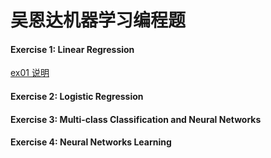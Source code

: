 # 吴恩达机器学习编程题  
#### Exercise 1: Linear Regression
[ex01 说明](https://github.com/c137chao/MachineLearning/blob/main/ML_ex1/ex1.pdf)
#### Exercise 2: Logistic Regression

#### Exercise 3: Multi-class Classification and Neural Networks 

#### Exercise 4: Neural Networks Learning
